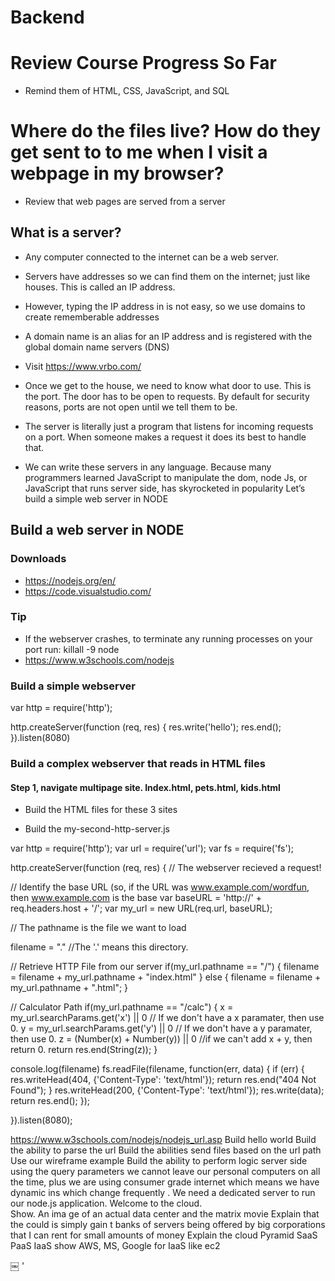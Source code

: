 # Backend
# Review Course Progress So Far
- Remind them of HTML, CSS, JavaScript, and SQL

# Where do the files live?  How do they get sent to to me when I visit a webpage in my browser?
- Review that web pages are served from a server
## What is a server?
- Any computer connected to the internet can be a web server.
- Servers have addresses so we can find them on the internet; just like houses.  This is called an IP address.
- However, typing the IP address in is not easy, so we use domains to create rememberable addresses
- A domain name is an alias for an IP address and is registered with the global domain name servers (DNS)
- Visit https://www.vrbo.com/
-  Once we get to the house, we need to know what door to use.  This is the port.  The door has to be open to requests.  By default for security reasons, ports are not open until we tell them to be.
- The server is literally just a program that listens for incoming requests on a port.  When someone makes a request it does its best to handle that.

- We can write these servers in any language.  Because many programmers learned JavaScript to manipulate the dom, node Js, or JavaScript that runs server side, has skyrocketed in popularity 
Let’s build a simple web server in NODE

## Build a web server in NODE

### Downloads
- https://nodejs.org/en/
- https://code.visualstudio.com/

### Tip
- If the webserver crashes, to terminate any running processes on your port run: killall -9 node
- https://www.w3schools.com/nodejs

### Build a simple webserver
var http = require('http');
  
http.createServer(function (req, res) { 
    res.write('hello'); 
    res.end();
}).listen(8080)




### Build a complex webserver that reads in HTML files
#### Step 1, navigate multipage site.  Index.html, pets.html, kids.html
- Build the HTML files for these 3 sites

- Build the my-second-http-server.js

var http = require('http');
var url = require('url');
var fs = require('fs');

http.createServer(function (req, res) {
  // The webserver recieved a request!

  // Identify the base URL (so, if the URL was www.example.com/wordfun, then www.example.com is the base
  var baseURL = 'http://' + req.headers.host + '/';
  var my_url = new URL(req.url, baseURL);

  // The pathname is the file we want to load
 
  
  filename = "." //The '.' means this directory.

  // Retrieve HTTP File from our server
  if(my_url.pathname == "/") {
    filename = filename + my_url.pathname + "index.html"
  } else {
    filename = filename + my_url.pathname + ".html";
  }

  // Calculator Path
  if(my_url.pathname == "/calc") {
    x = my_url.searchParams.get('x') || 0 // If we don't have a x paramater, then use 0.
    y = my_url.searchParams.get('y') || 0 // If we don't have a y paramater, then use 0.
    z = (Number(x) + Number(y)) || 0 //if we can't add x + y, then return 0.
    return res.end(String(z));
  }

  console.log(filename)
  fs.readFile(filename, function(err, data) {
    if (err) {
      res.writeHead(404, {'Content-Type': 'text/html'});
      return res.end("404 Not Found");
    } 
    res.writeHead(200, {'Content-Type': 'text/html'});
    res.write(data);
    return res.end();
  });


}).listen(8080);


https://www.w3schools.com/nodejs/nodejs_url.asp
Build hello world
Build the ability to parse the url
Build the abilities send files based on the url path
Use our wireframe example
Build the ability to perform logic server side using the query parameters
we cannot leave our personal computers on all the time, plus we are using consumer grade internet which means we have dynamic ins which change frequently 
.  We need a dedicated server to run our node.js application.
Welcome to the cloud.  
Show. An ima ge of an actual data center and the matrix movie
Explain that the could is simply gain t banks of servers being offered by big corporations that I can rent for small amounts of money
Explain the cloud Pyramid
SaaS
PaaS
IaaS
show AWS, MS, Google for IaaS like ec2





￼
' 